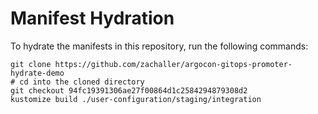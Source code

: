 # Manifest Hydration

To hydrate the manifests in this repository, run the following commands:

```shell
git clone https://github.com/zachaller/argocon-gitops-promoter-hydrate-demo
# cd into the cloned directory
git checkout 94fc19391306ae27f00864d1c2584294879308d2
kustomize build ./user-configuration/staging/integration
```
